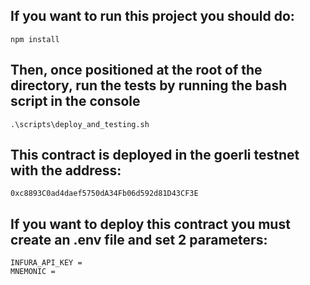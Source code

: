 ## If you want to run this project you should do:

```
npm install
```

## Then, once positioned at the root of the directory, run the tests by running the bash script in the console

```
.\scripts\deploy_and_testing.sh
```

## This contract is deployed in the goerli testnet with the address:

```
0xc8893C0ad4daef5750dA34Fb06d592d81D43CF3E
```

## If you want to deploy this contract you must create an .env file and set 2 parameters:

```
INFURA_API_KEY = 
MNEMONIC = 
```
